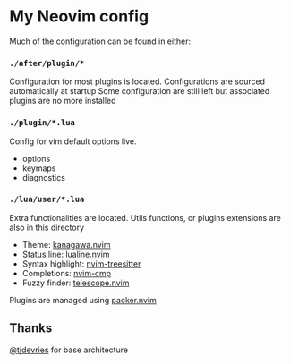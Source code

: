 # My Neovim config

Much of the configuration can be found in either:

### `./after/plugin/*`
Configuration for most plugins is located.
Configurations are sourced automatically at startup
Some configuration are still left but associated plugins are no more installed

### `./plugin/*.lua`
Config for vim default options live.
- options
- keymaps
- diagnostics

### `./lua/user/*.lua`
Extra functionalities are located.
Utils functions, or plugins extensions are also in this directory

- Theme: [kanagawa.nvim](https://github.com/rebelot/kanagawa.nvim)
- Status line: [lualine.nvim](https://github.com/nvim-lualine/lualine.nvim)
- Syntax highlight: [nvim-treesitter](https://github.com/nvim-treesitter/nvim-treesitter)
- Completions: [nvim-cmp](https://github.com/hrsh7th/nvim-cmp)
- Fuzzy finder: [telescope.nvim](https://github.com/nvim-telescope/telescope.nvim)

Plugins are managed using [packer.nvim](https://github.com/wbthomason/packer.nvim)

## Thanks
[@tjdevries](https://github.com/tjdevries) for base architecture
